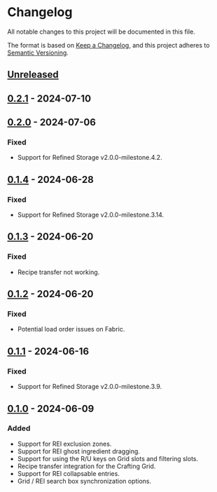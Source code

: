 # Changelog

All notable changes to this project will be documented in this file.

The format is based on [Keep a Changelog](https://keepachangelog.com/en/1.0.0/), and this project adheres
to [Semantic Versioning](https://semver.org/spec/v2.0.0.html).

## [Unreleased]

## [0.2.1] - 2024-07-10

## [0.2.0] - 2024-07-06

### Fixed

-   Support for Refined Storage v2.0.0-milestone.4.2.

## [0.1.4] - 2024-06-28

### Fixed

-   Support for Refined Storage v2.0.0-milestone.3.14.

## [0.1.3] - 2024-06-20

### Fixed

-   Recipe transfer not working.

## [0.1.2] - 2024-06-20

### Fixed

-   Potential load order issues on Fabric.

## [0.1.1] - 2024-06-16

### Fixed

-   Support for Refined Storage v2.0.0-milestone.3.9.

## [0.1.0] - 2024-06-09

### Added

-   Support for REI exclusion zones.
-   Support for REI ghost ingredient dragging.
-   Support for using the R/U keys on Grid slots and filtering slots.
-   Recipe transfer integration for the Crafting Grid.
-   Support for REI collapsable entries.
-   Grid / REI search box synchronization options.

[Unreleased]: https://github.com/refinedmods/refinedstorage-rei-integration/compare/v0.2.1...HEAD

[0.2.1]: https://github.com/refinedmods/refinedstorage-rei-integration/compare/v0.2.0...v0.2.1

[0.2.0]: https://github.com/refinedmods/refinedstorage-rei-integration/compare/v0.1.4...v0.2.0

[0.1.4]: https://github.com/refinedmods/refinedstorage-rei-integration/compare/v0.1.3...v0.1.4

[0.1.3]: https://github.com/refinedmods/refinedstorage-rei-integration/compare/v0.1.2...v0.1.3

[0.1.2]: https://github.com/refinedmods/refinedstorage-rei-integration/compare/v0.1.1...v0.1.2

[0.1.1]: https://github.com/refinedmods/refinedstorage-rei-integration/compare/v0.1.0...v0.1.1

[0.1.0]: https://github.com/refinedmods/refinedstorage-rei-integration/compare/d7484c3f13c89276680daec3e4627cbb0cf2344e...v0.1.0
